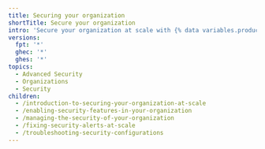 ```yaml
---
title: Securing your organization
shortTitle: Secure your organization
intro: 'Secure your organization at scale with {% data variables.product.company_short %}''s security products{% ifversion security-configurations %} through {% data variables.product.prodname_security_configurations %} and {% data variables.product.prodname_global_settings %}{% endif %}.'
versions:
  fpt: '*'
  ghec: '*'
  ghes: '*'
topics:
  - Advanced Security
  - Organizations
  - Security
children:
  - /introduction-to-securing-your-organization-at-scale
  - /enabling-security-features-in-your-organization
  - /managing-the-security-of-your-organization
  - /fixing-security-alerts-at-scale
  - /troubleshooting-security-configurations
---
```

